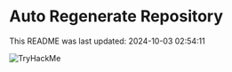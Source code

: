 # Auto Regenerate Repository

This README was last updated: 2024-10-03 02:54:11

 ![TryHackMe](https://tryhackme.com/badge/533634)